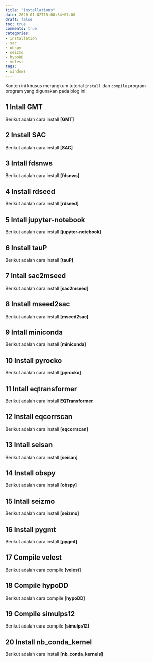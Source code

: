 ```yaml
---
title: "Installations"
date: 2020-01-02T15:00:54+07:00
draft: false
toc: true
comments: true
categories:
- installation
- sac
- obspy
- seizmo
- hypoDD
- velest
tags:
- windows
---
```


Konten ini khusus merangkum tutorial `install` dan `compile` program-program yang digunakan pada blog ini.  

## 1 Intall GMT

Berikut adalah cara install **[GMT]**

## 2 Install SAC

Berikut adalah cara install **[SAC]**

## 3 Intall fdsnws

Berikut adalah cara install **[fdsnws]**

## 4 Install rdseed

Berikut adalah cara install **[rdseed]**

## 5 Intall jupyter-notebook

Berikut adalah cara install **[jupyter-notebook]**

## 6 Install tauP

Berikut adalah cara install **[tauP]**

## 7 Intall sac2mseed

Berikut adalah cara install **[sac2mseed]**

## 8 Install mseed2sac

Berikut adalah cara install **[mseed2sac]**

## 9 Intall miniconda

Berikut adalah cara install **[miniconda]**

## 10 Install pyrocko

Berikut adalah cara install **[pyrocko]**

## 11 Intall eqtransformer

Berikut adalah cara install **[EQTransformer](/post/install-eqtransformer/)**

## 12 Install eqcorrscan

Berikut adalah cara install **[eqcorrscan]**

## 13 Intall seisan

Berikut adalah cara install **[seisan]**

## 14 Install obspy

Berikut adalah cara install **[obspy]**

## 15 Intall seizmo

Berikut adalah cara install **[seizmo]**

## 16 Install pygmt

Berikut adalah cara install **[pygmt]**

## 17 Compile velest

Berikut adalah cara compile **[velest]**

## 18 Compile hypoDD

Berikut adalah cara compile **[hypoDD]**

## 19 Compile simulps12

Berikut adalah cara compile **[simulps12]**

## 20 Install nb_conda_kernel

Berikut adalah cara install **[nb_conda_kernels]**
